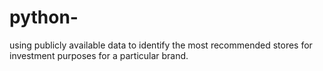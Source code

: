 # python-
using publicly available data to identify the most recommended stores for investment purposes for a particular brand. 
